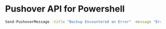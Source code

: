 Pushover API for Powershell
===========================


```sh
Send-PushoverMessage -title "Backup Encountered an Error" -message "Error number 101"
```


